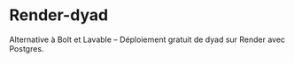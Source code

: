 # Render-dyad
Alternative à Bolt et Lavable – Déploiement gratuit de dyad sur Render avec Postgres.
